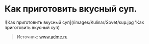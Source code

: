 # Как приготовить вкусный суп.
![Как приготовить вкусный суп](/images/Kulinar/Sovet/sup.jpg 'Как приготовить вкусный суп)

> Источник: www.adme.ru
